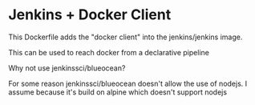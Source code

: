 # Jenkins + Docker Client
This Dockerfile adds the "docker client" into the jenkins/jenkins image.

This can be used to reach docker from a declarative pipeline

Why not use jenkinssci/blueocean?

For some reason jenkinssci/blueocean doesn't allow the use of nodejs.
I assume because it's build on alpine which doesn't support nodejs
